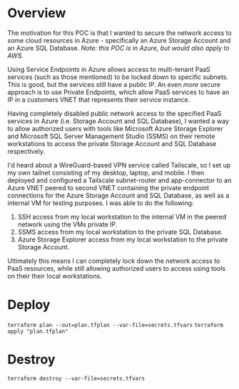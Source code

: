 # Overview

The motivation for this POC is that I wanted to secure the network access to some cloud resources in Azure - specifically an Azure Storage Account and an Azure SQL Database. *Note: this POC is in Azure, but would also apply to AWS.*

Using Service Endpoints in Azure allows access to multi-tenant PaaS services (such as those mentioned) to be locked down to specific subnets. This is good, but the services still have a public IP. An even *more* secure approach is to use Private Endpoints, which allow PaaS services to have an IP in a customers VNET that represents their service instance.

Having completely disabled public network access to the specified PaaS services in Azure (i.e. Storage Account and SQL Database), I wanted a way to allow authorized users with tools like Microsoft Azure Storage Explorer and Microsoft SQL Server Management Studio (SSMS) on their remote workstations to access the private Storage Account and SQL Database respectively.

I'd heard about a WireGuard-based VPN service called Tailscale, so I set up my own tailnet consisting of my desktop, laptop, and mobile. I then deployed and configured a Tailscale subnet-router and app-connector to an Azure VNET peered to second VNET containing the private endpoint connections for the Azure Storage Account and SQL Database, as well as a internal VM for testing purposes. I was able to do the following:
1. SSH access from my local workstation to the internal VM in the peered network using the VMs private IP.
2. SSMS access from my local workstation to the private SQL Database.
3. Azure Storage Explorer access from my local workstation to the private Storage Account.

Ultimately this means I can completely lock down the network access to PaaS resources, while still allowing authorized users to access using tools on their their local workstations.

# Deploy

`terraform plan --out=plan.tfplan --var-file=secrets.tfvars`
`terraform apply "plan.tfplan"`

# Destroy

`terraform destroy --var-file=secrets.tfvars`
